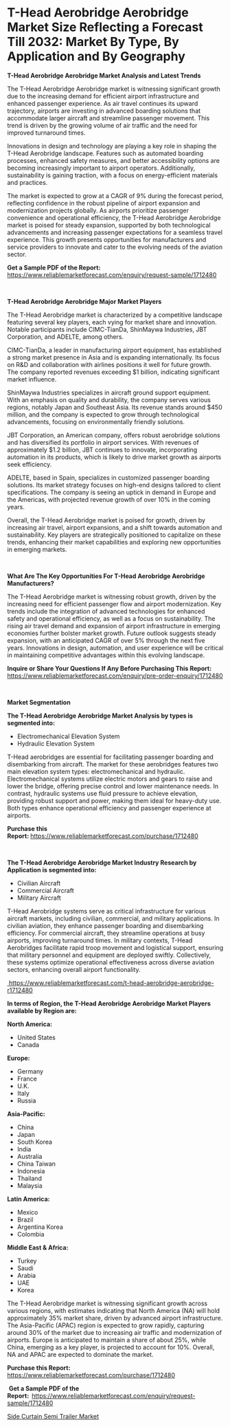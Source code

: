 <p><h1>T-Head Aerobridge Aerobridge Market Size Reflecting a Forecast Till 2032: Market By Type, By Application and By Geography</h1></p><p><strong>T-Head Aerobridge Aerobridge Market Analysis and Latest Trends</strong></p>
<p><p>The T-Head Aerobridge Aerobridge market is witnessing significant growth due to the increasing demand for efficient airport infrastructure and enhanced passenger experience. As air travel continues its upward trajectory, airports are investing in advanced boarding solutions that accommodate larger aircraft and streamline passenger movement. This trend is driven by the growing volume of air traffic and the need for improved turnaround times.</p><p>Innovations in design and technology are playing a key role in shaping the T-Head Aerobridge landscape. Features such as automated boarding processes, enhanced safety measures, and better accessibility options are becoming increasingly important to airport operators. Additionally, sustainability is gaining traction, with a focus on energy-efficient materials and practices.</p><p>The market is expected to grow at a CAGR of 9% during the forecast period, reflecting confidence in the robust pipeline of airport expansion and modernization projects globally. As airports prioritize passenger convenience and operational efficiency, the T-Head Aerobridge Aerobridge market is poised for steady expansion, supported by both technological advancements and increasing passenger expectations for a seamless travel experience. This growth presents opportunities for manufacturers and service providers to innovate and cater to the evolving needs of the aviation sector.</p></p>
<p><strong>Get a Sample PDF of the Report:&nbsp;</strong> <a href="https://www.reliablemarketforecast.com/enquiry/request-sample/1712480?utm_campaign=1130&utm_medium=2&utm_source=Github&utm_content=ia&utm_term=11012025&utm_id=t-head-aerobridge-aerobridge">https://www.reliablemarketforecast.com/enquiry/request-sample/1712480</a></p>
<p>&nbsp;</p>
<p><strong>T-Head Aerobridge Aerobridge Major Market Players</strong></p>
<p><p>The T-Head Aerobridge market is characterized by a competitive landscape featuring several key players, each vying for market share and innovation. Notable participants include CIMC-TianDa, ShinMaywa Industries, JBT Corporation, and ADELTE, among others.</p><p>CIMC-TianDa, a leader in manufacturing airport equipment, has established a strong market presence in Asia and is expanding internationally. Its focus on R&D and collaboration with airlines positions it well for future growth. The company reported revenues exceeding $1 billion, indicating significant market influence.</p><p>ShinMaywa Industries specializes in aircraft ground support equipment. With an emphasis on quality and durability, the company serves various regions, notably Japan and Southeast Asia. Its revenue stands around $450 million, and the company is expected to grow through technological advancements, focusing on environmentally friendly solutions.</p><p>JBT Corporation, an American company, offers robust aerobridge solutions and has diversified its portfolio in airport services. With revenues of approximately $1.2 billion, JBT continues to innovate, incorporating automation in its products, which is likely to drive market growth as airports seek efficiency.</p><p>ADELTE, based in Spain, specializes in customized passenger boarding solutions. Its market strategy focuses on high-end designs tailored to client specifications. The company is seeing an uptick in demand in Europe and the Americas, with projected revenue growth of over 10% in the coming years.</p><p>Overall, the T-Head Aerobridge market is poised for growth, driven by increasing air travel, airport expansions, and a shift towards automation and sustainability. Key players are strategically positioned to capitalize on these trends, enhancing their market capabilities and exploring new opportunities in emerging markets.</p></p>
<p>&nbsp;</p>
<p><strong>What Are The Key Opportunities For T-Head Aerobridge Aerobridge Manufacturers?</strong></p>
<p><p>The T-Head Aerobridge market is witnessing robust growth, driven by the increasing need for efficient passenger flow and airport modernization. Key trends include the integration of advanced technologies for enhanced safety and operational efficiency, as well as a focus on sustainability. The rising air travel demand and expansion of airport infrastructure in emerging economies further bolster market growth. Future outlook suggests steady expansion, with an anticipated CAGR of over 5% through the next five years. Innovations in design, automation, and user experience will be critical in maintaining competitive advantages within this evolving landscape.</p></p>
<p><strong>Inquire or Share Your Questions If Any Before Purchasing This Report:</strong> <a href="https://www.reliablemarketforecast.com/enquiry/pre-order-enquiry/1712480?utm_campaign=1130&utm_medium=2&utm_source=Github&utm_content=ia&utm_term=11012025&utm_id=t-head-aerobridge-aerobridge">https://www.reliablemarketforecast.com/enquiry/pre-order-enquiry/1712480</a></p>
<p>&nbsp;</p>
<p><strong>Market Segmentation</strong></p>
<p><strong>The T-Head Aerobridge Aerobridge Market Analysis by types is segmented into:</strong></p>
<p><ul><li>Electromechanical Elevation System</li><li>Hydraulic Elevation System</li></ul></p>
<p><p>T-Head aerobridges are essential for facilitating passenger boarding and disembarking from aircraft. The market for these aerobridges features two main elevation system types: electromechanical and hydraulic. Electromechanical systems utilize electric motors and gears to raise and lower the bridge, offering precise control and lower maintenance needs. In contrast, hydraulic systems use fluid pressure to achieve elevation, providing robust support and power, making them ideal for heavy-duty use. Both types enhance operational efficiency and passenger experience at airports.</p></p>
<p><strong>Purchase this Report:&nbsp;</strong><a href="https://www.reliablemarketforecast.com/purchase/1712480?utm_campaign=1130&utm_medium=2&utm_source=Github&utm_content=ia&utm_term=11012025&utm_id=t-head-aerobridge-aerobridge">https://www.reliablemarketforecast.com/purchase/1712480</a></p>
<p>&nbsp;</p>
<p><strong>The T-Head Aerobridge Aerobridge Market Industry Research by Application is segmented into:</strong></p>
<p><ul><li>Civilian Aircraft</li><li>Commercial Aircraft</li><li>Military Aircraft</li></ul></p>
<p><p>T-Head Aerobridge systems serve as critical infrastructure for various aircraft markets, including civilian, commercial, and military applications. In civilian aviation, they enhance passenger boarding and disembarking efficiency. For commercial aircraft, they streamline operations at busy airports, improving turnaround times. In military contexts, T-Head Aerobridges facilitate rapid troop movement and logistical support, ensuring that military personnel and equipment are deployed swiftly. Collectively, these systems optimize operational effectiveness across diverse aviation sectors, enhancing overall airport functionality.</p></p>
<p><a href="https://www.reliablemarketforecast.com/t-head-aerobridge-aerobridge-r1712480?utm_campaign=1130&utm_medium=2&utm_source=Github&utm_content=ia&utm_term=11012025&utm_id=t-head-aerobridge-aerobridge">&nbsp;https://www.reliablemarketforecast.com/t-head-aerobridge-aerobridge-r1712480</a></p>
<p><strong>In terms of Region, the T-Head Aerobridge Aerobridge Market Players available by Region are:</strong></p>
<p>
    <p> <strong> North America: </strong>
        <ul>
            <li>United States</li>
            <li>Canada</li>
        </ul>
        </p> 
    <p> <strong> Europe: </strong>
        <ul>
            <li>Germany</li>
            <li>France</li>
            <li>U.K.</li>
            <li>Italy</li>
            <li>Russia</li>
        </ul>
        </p> 
    <p> <strong> Asia-Pacific: </strong>
        <ul>
            <li>China</li>
            <li>Japan</li>
            <li>South Korea</li>
            <li>India</li>
            <li>Australia</li>
            <li>China Taiwan</li>
            <li>Indonesia</li>
            <li>Thailand</li>
            <li>Malaysia</li>
        </ul>
        </p> 
    <p> <strong> Latin America: </strong>
        <ul>
            <li>Mexico</li>
            <li>Brazil</li>
            <li>Argentina Korea</li>
            <li>Colombia</li>
        </ul>
        </p> 
    <p> <strong> Middle East & Africa: </strong>
        <ul>
            <li>Turkey</li>
            <li>Saudi</li>
            <li>Arabia</li>
            <li>UAE</li>
            <li>Korea</li>
        </ul>
    </p>
    </p>
<p><p>The T-Head Aerobridge market is witnessing significant growth across various regions, with estimates indicating that North America (NA) will hold approximately 35% market share, driven by advanced airport infrastructure. The Asia-Pacific (APAC) region is expected to grow rapidly, capturing around 30% of the market due to increasing air traffic and modernization of airports. Europe is anticipated to maintain a share of about 25%, while China, emerging as a key player, is projected to account for 10%. Overall, NA and APAC are expected to dominate the market.</p></p>
<p><strong>Purchase this Report: </strong><a href="https://www.reliablemarketforecast.com/purchase/1712480?utm_campaign=1130&utm_medium=2&utm_source=Github&utm_content=ia&utm_term=11012025&utm_id=t-head-aerobridge-aerobridge">https://www.reliablemarketforecast.com/purchase/1712480</a></p>
<p>&nbsp;<strong>Get a Sample PDF of the Report:&nbsp;&nbsp;</strong><a href="https://www.reliablemarketforecast.com/enquiry/request-sample/1712480?utm_campaign=1130&utm_medium=2&utm_source=Github&utm_content=ia&utm_term=11012025&utm_id=t-head-aerobridge-aerobridge">https://www.reliablemarketforecast.com/enquiry/request-sample/1712480</a></p>
<p><strong></strong></p>
<p><p><a href="https://github.com/RickHolmes3/Market-Research-Report-List-7/blob/main/side-curtain-semi-trailer-market.md?utm_campaign=1130&utm_medium=2&utm_source=Github&utm_content=ia&utm_term=11012025&utm_id=t-head-aerobridge-aerobridge">Side Curtain Semi Trailer Market</a></p></p>